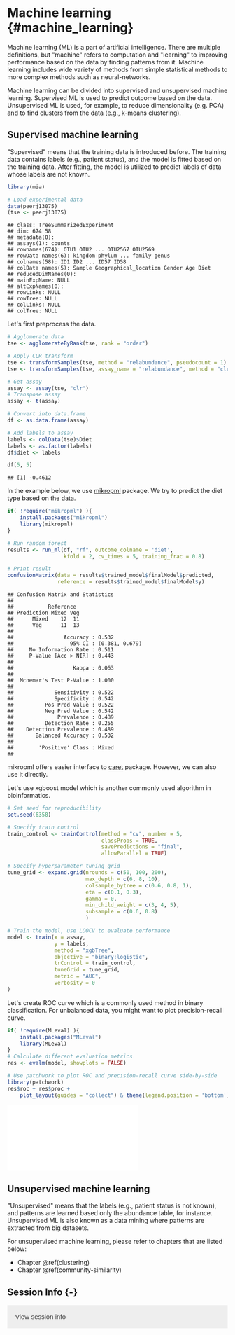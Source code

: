 # Machine learning {#machine_learning}

<script>
document.addEventListener("click", function (event) {
    if (event.target.classList.contains("rebook-collapse")) {
        event.target.classList.toggle("active");
        var content = event.target.nextElementSibling;
        if (content.style.display === "block") {
            content.style.display = "none";
        } else {
            content.style.display = "block";
        }
    }
})
</script>

<style>
.rebook-collapse {
  background-color: #eee;
  color: #444;
  cursor: pointer;
  padding: 18px;
  width: 100%;
  border: none;
  text-align: left;
  outline: none;
  font-size: 15px;
}

.rebook-content {
  padding: 0 18px;
  display: none;
  overflow: hidden;
  background-color: #f1f1f1;
}
</style>

Machine learning (ML) is a part of artificial intelligence. There are multiple
definitions, but "machine" refers to computation and "learning" to improving 
performance based on the data by finding patterns from it. Machine learning
includes wide variety of methods from simple statistical methods to more 
complex methods such as neural-networks. 

Machine learning can be divided into supervised and unsupervised machine learning.
Supervised ML is used to predict outcome based on the data. Unsupervised ML is used, 
for example, to reduce dimensionality (e.g. PCA) and to find clusters from the 
data (e.g., k-means clustering). 


## Supervised machine learning

"Supervised" means that the training data is introduced before. The training data
contains labels (e.g., patient status), and the model is fitted based on the 
training data. After fitting, the model is utilized to predict labels of data whose 
labels are not known. 


```r
library(mia)

# Load experimental data
data(peerj13075)
(tse <- peerj13075)
```

```
## class: TreeSummarizedExperiment 
## dim: 674 58 
## metadata(0):
## assays(1): counts
## rownames(674): OTU1 OTU2 ... OTU2567 OTU2569
## rowData names(6): kingdom phylum ... family genus
## colnames(58): ID1 ID2 ... ID57 ID58
## colData names(5): Sample Geographical_location Gender Age Diet
## reducedDimNames(0):
## mainExpName: NULL
## altExpNames(0):
## rowLinks: NULL
## rowTree: NULL
## colLinks: NULL
## colTree: NULL
```

Let's first preprocess the data.


```r
# Agglomerate data
tse <- agglomerateByRank(tse, rank = "order")

# Apply CLR transform
tse <- transformSamples(tse, method = "relabundance", pseudocount = 1)
tse <- transformSamples(tse, assay_name = "relabundance", method = "clr")

# Get assay
assay <- assay(tse, "clr")
# Transpose assay
assay <- t(assay)

# Convert into data.frame
df <- as.data.frame(assay)

# Add labels to assay
labels <- colData(tse)$Diet
labels <- as.factor(labels)
df$diet <- labels 

df[5, 5]
```

```
## [1] -0.4612
```

In the example below, we use [mikropml](https://journals.asm.org/doi/10.1128/mBio.00434-20)
package. We try to predict the diet type based on the data.


```r
if( !require("mikropml") ){
    install.packages("mikropml")
    library(mikropml)
}

# Run random forest 
results <- run_ml(df, "rf", outcome_colname = 'diet', 
                  kfold = 2, cv_times = 5, training_frac = 0.8)

# Print result
confusionMatrix(data = results$trained_model$finalModel$predicted, 
                reference = results$trained_model$finalModel$y)
```

```
## Confusion Matrix and Statistics
## 
##           Reference
## Prediction Mixed Veg
##      Mixed    12  11
##      Veg      11  13
##                                         
##                Accuracy : 0.532         
##                  95% CI : (0.381, 0.679)
##     No Information Rate : 0.511         
##     P-Value [Acc > NIR] : 0.443         
##                                         
##                   Kappa : 0.063         
##                                         
##  Mcnemar's Test P-Value : 1.000         
##                                         
##             Sensitivity : 0.522         
##             Specificity : 0.542         
##          Pos Pred Value : 0.522         
##          Neg Pred Value : 0.542         
##              Prevalence : 0.489         
##          Detection Rate : 0.255         
##    Detection Prevalence : 0.489         
##       Balanced Accuracy : 0.532         
##                                         
##        'Positive' Class : Mixed         
## 
```

mikropml offers easier interface to [caret](https://cran.r-project.org/web/packages/caret/index.html) 
package. However, we can also use it directly.

Let's use xgboost model which is another commonly used algorithm in bioinformatics.


```r
# Set seed for reproducibility
set.seed(6358)

# Specify train control
train_control <- trainControl(method = "cv", number = 5,
                              classProbs = TRUE, 
                              savePredictions = "final",
                              allowParallel = TRUE)

# Specify hyperparameter tuning grid
tune_grid <- expand.grid(nrounds = c(50, 100, 200),
                         max_depth = c(6, 8, 10),
                         colsample_bytree = c(0.6, 0.8, 1),
                         eta = c(0.1, 0.3),
                         gamma = 0,
                         min_child_weight = c(3, 4, 5),
                         subsample = c(0.6, 0.8)
                         )

# Train the model, use LOOCV to evaluate performance
model <- train(x = assay, 
               y = labels, 
               method = "xgbTree",
               objective = "binary:logistic",
               trControl = train_control,
               tuneGrid = tune_grid,
               metric = "AUC",
               verbosity = 0
)
```

Let's create ROC curve which is a commonly used method in binary classification.
For unbalanced data, you might want to plot precision-recall curve. 


```r
if( !require(MLeval) ){
    install.packages("MLeval")
    library(MLeval)
}
# Calculate different evaluation metrics
res <- evalm(model, showplots = FALSE)

# Use patchwork to plot ROC and precision-recall curve side-by-side
library(patchwork)
res$roc + res$proc + 
    plot_layout(guides = "collect") & theme(legend.position = 'bottom')
```

![](40_machine_learning_files/figure-latex/super5-1.pdf)<!-- --> 

## Unsupervised machine learning

"Unsupervised" means that the labels (e.g., patient status is not known), 
and patterns are learned based only the abundance table, for instance. 
Unsupervised ML is also known as a data mining where patterns are extracted 
from big datasets. 

For unsupervised machine learning, please refer to chapters that are listed below:

- Chapter \@ref(clustering)
- Chapter \@ref(community-similarity) 

## Session Info {-}

<button class="rebook-collapse">View session info</button>
<div class="rebook-content">
```
R version 4.2.1 (2022-06-23)
Platform: x86_64-pc-linux-gnu (64-bit)
Running under: Ubuntu 20.04.4 LTS

Matrix products: default
BLAS:   /usr/lib/x86_64-linux-gnu/openblas-pthread/libblas.so.3
LAPACK: /usr/lib/x86_64-linux-gnu/openblas-pthread/liblapack.so.3

locale:
 [1] LC_CTYPE=en_US.UTF-8       LC_NUMERIC=C              
 [3] LC_TIME=en_US.UTF-8        LC_COLLATE=en_US.UTF-8    
 [5] LC_MONETARY=en_US.UTF-8    LC_MESSAGES=en_US.UTF-8   
 [7] LC_PAPER=en_US.UTF-8       LC_NAME=C                 
 [9] LC_ADDRESS=C               LC_TELEPHONE=C            
[11] LC_MEASUREMENT=en_US.UTF-8 LC_IDENTIFICATION=C       

attached base packages:
[1] stats4    stats     graphics  grDevices utils     datasets  methods  
[8] base     

other attached packages:
 [1] patchwork_1.1.2                MLeval_0.3                    
 [3] caret_6.0-93                   lattice_0.20-45               
 [5] ggplot2_3.4.0                  mikropml_1.4.0                
 [7] mia_1.5.17                     MultiAssayExperiment_1.24.0   
 [9] TreeSummarizedExperiment_2.1.4 Biostrings_2.66.0             
[11] XVector_0.38.0                 SingleCellExperiment_1.20.0   
[13] SummarizedExperiment_1.28.0    Biobase_2.58.0                
[15] GenomicRanges_1.50.1           GenomeInfoDb_1.34.3           
[17] IRanges_2.32.0                 S4Vectors_0.36.0              
[19] BiocGenerics_0.44.0            MatrixGenerics_1.10.0         
[21] matrixStats_0.63.0-9003        BiocStyle_2.24.0              
[23] rebook_1.6.0                  

loaded via a namespace (and not attached):
  [1] plyr_1.8.8                  lazyeval_0.2.2             
  [3] splines_4.2.1               BiocParallel_1.32.1        
  [5] listenv_0.8.0               scater_1.26.1              
  [7] digest_0.6.30               foreach_1.5.2              
  [9] yulab.utils_0.0.5           htmltools_0.5.3            
 [11] viridis_0.6.2               fansi_1.0.3                
 [13] magrittr_2.0.3              memoise_2.0.1              
 [15] MLmetrics_1.1.1             ScaledMatrix_1.6.0         
 [17] cluster_2.1.4               ROCR_1.0-11                
 [19] DECIPHER_2.26.0             recipes_1.0.3              
 [21] globals_0.16.1              gower_1.0.0                
 [23] hardhat_1.2.0               timechange_0.1.1           
 [25] colorspace_2.0-3            blob_1.2.3                 
 [27] ggrepel_0.9.2               xfun_0.35                  
 [29] dplyr_1.0.10                crayon_1.5.2               
 [31] RCurl_1.98-1.9              jsonlite_1.8.3             
 [33] graph_1.74.0                survival_3.4-0             
 [35] iterators_1.0.14            ape_5.6-2                  
 [37] glue_1.6.2                  gtable_0.3.1               
 [39] ipred_0.9-13                zlibbioc_1.44.0            
 [41] DelayedArray_0.24.0         kernlab_0.9-31             
 [43] BiocSingular_1.14.0         shape_1.4.6                
 [45] future.apply_1.10.0         scales_1.2.1               
 [47] DBI_1.1.3                   Rcpp_1.0.9                 
 [49] viridisLite_0.4.1           decontam_1.18.0            
 [51] tidytree_0.4.1              proxy_0.4-27               
 [53] bit_4.0.5                   rsvd_1.0.5                 
 [55] lava_1.7.0                  prodlim_2019.11.13         
 [57] glmnet_4.1-4                dir.expiry_1.4.0           
 [59] farver_2.1.1                pkgconfig_2.0.3            
 [61] XML_3.99-0.12               scuttle_1.8.0              
 [63] nnet_7.3-18                 CodeDepends_0.6.5          
 [65] utf8_1.2.2                  labeling_0.4.2             
 [67] tidyselect_1.2.0            rlang_1.0.6                
 [69] reshape2_1.4.4              munsell_0.5.0              
 [71] tools_4.2.1                 cachem_1.0.6               
 [73] xgboost_1.6.0.1             cli_3.4.1                  
 [75] DirichletMultinomial_1.40.0 generics_0.1.3             
 [77] RSQLite_2.2.18              evaluate_0.18              
 [79] stringr_1.4.1               fastmap_1.1.0              
 [81] yaml_2.3.6                  ModelMetrics_1.2.2.2       
 [83] knitr_1.40                  bit64_4.0.5                
 [85] randomForest_4.7-1.1        purrr_0.3.5                
 [87] future_1.29.0               nlme_3.1-160               
 [89] sparseMatrixStats_1.10.0    compiler_4.2.1             
 [91] beeswarm_0.4.0              filelock_1.0.2             
 [93] e1071_1.7-12                treeio_1.22.0              
 [95] tibble_3.1.8                stringi_1.7.8              
 [97] highr_0.9                   Matrix_1.5-3               
 [99] vegan_2.6-4                 permute_0.9-7              
[101] vctrs_0.5.1                 pillar_1.8.1               
[103] lifecycle_1.0.3             BiocManager_1.30.19        
[105] BiocNeighbors_1.16.0        data.table_1.14.6          
[107] bitops_1.0-7                irlba_2.3.5.1              
[109] R6_2.5.1                    bookdown_0.30              
[111] gridExtra_2.3               vipor_0.4.5                
[113] parallelly_1.32.1           codetools_0.2-18           
[115] MASS_7.3-58.1               assertthat_0.2.1           
[117] withr_2.5.0                 GenomeInfoDbData_1.2.9     
[119] mgcv_1.8-41                 parallel_4.2.1             
[121] grid_4.2.1                  rpart_4.1.19               
[123] beachmat_2.14.0             timeDate_4021.106          
[125] tidyr_1.2.1                 class_7.3-20               
[127] rmarkdown_2.18              DelayedMatrixStats_1.20.0  
[129] pROC_1.18.0                 lubridate_1.9.0            
[131] ggbeeswarm_0.6.0           
```
</div>

